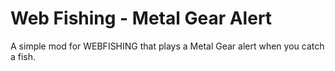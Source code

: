 # Web Fishing - Metal Gear Alert

A simple mod for WEBFISHING that plays a Metal Gear alert when you catch a fish.